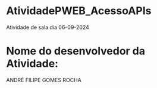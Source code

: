 # AtividadePWEB_AcessoAPIs
Atividade de sala dia 06-09-2024
<h1> Nome do desenvolvedor da Atividade: </h1>
<P>ANDRÉ FILIPE GOMES ROCHA</P>
